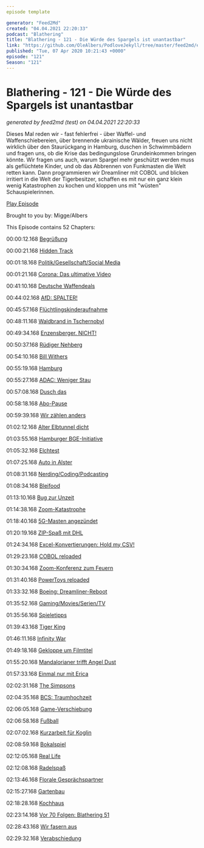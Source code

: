 ```yaml
---
episode template

generator: "Feed2Md"
created: "04.04.2021 22:20:33"
podcast: "Blathering"
title: "Blathering - 121 - Die Würde des Spargels ist unantastbar"
link: "https://github.com/OleAlbers/PodloveJekyll/tree/master/feed2md/example/export/seasons/5/2020/4/Blathering___121___Die_Würde_des_Spargels_ist_unantastbar.md"
published: "Tue, 07 Apr 2020 10:21:43 +0000"
episode: "121"
Season: "121"
---
```


# Blathering - 121 - Die Würde des Spargels ist unantastbar
_generated by feed2md (test) on 04.04.2021 22:20:33_

Dieses Mal reden wir - fast fehlerfrei - über Waffel- und Waffenschiebereien, über brennende ukrainische Wälder, freuen uns nicht wirklich über den Staurückgang in Hamburg, duschen in Schwimmbädern und fragen uns, ob die Krise das bedingungslose Grundeinkommen bringen könnte.
Wir fragen uns auch, warum Spargel mehr geschützt werden muss als geflüchtete Kinder, und ob das Abbrennen von Funkmasten die Welt retten kann. Dann programmieren wir Dreamliner mit COBOL und blicken irritiert in die Welt der Tigerbesitzer, schaffen es mit nur ein ganz klein wenig Katastrophen zu kochen und kloppen uns mit "wüsten" Schauspielerinnen.

[Play Episode](https://www.blathering.de/podlove/file/1176/s/feed/c/mp3/blathering_121.mp3)

Brought to you by: Migge/Albers

This Episode contains 52 Chapters:


00:00:12.168 [Begrüßung]()

00:00:21.168 [Hidden Track](http://cdn.podseed.org/blathering/blathering_121_hidden.mp3)

00:01:18.168 [Politik/Gesellschaft/Social Media]()

00:01:21.168 [Corona: Das ultimative Video](https://www.youtube.com/watch?v=3z0gnXgK8Do)

00:41:10.168 [Deutsche Waffendeals](https://twitter.com/stammtischphilo/status/1245451077425782788)

00:44:02.168 [AfD: SPALTER!](https://www.kuechenstud.io/lagedernation/2020/04/05/ldn183-corona-update-bundestag-remote-afd-streit-un-klimakonferenz/?t=57%3A18)

00:45:57.168 [Flüchtlingskinderaufnahme](https://www.tagesschau.de/ausland/fluechtlinge-eu-139.html)

00:48:11.168 [Waldbrand in Tschernobyl](https://www.br.de/nachrichten/deutschland-welt/tschernobyl-erhoehte-radioaktivitaet-nach-waldbrand,RvJC5OY)

00:49:34.168 [Enzensberger. NICHT!](https://twitter.com/fxneumann/status/1247139158205882369)

00:50:37.168 [Rüdiger Nehberg](https://de.wikipedia.org/wiki/R%C3%BCdiger_Nehberg)

00:54:10.168 [Bill Withers](https://de.wikipedia.org/wiki/Bill_Withers)

00:55:19.168 [Hamburg]()

00:55:27.168 [ADAC: Weniger Stau](https://hamburg1.de/nachrichten/44421/ADAC_Weniger_Staus_in_Hamburg.html)

00:57:08.168 [Dusch das](https://www.hamburg.de/pressearchiv-fhh/13773478/2020-03-31-basfi-corona-duschgelegenheit-obdachlose/)

00:58:18.168 [Abo-Pause](https://www.hvv.de/de/ueber-uns/neuigkeiten/neuigkeiten-detail/coronavirus-fragen-und-antworten-42728#accordion_42910)

00:59:39.168 [Wir zählen anders](https://www.t-online.de/nachrichten/deutschland/id_87636856/coronavirus-hamburg-will-nur-echte-covid-19-tote-zaehlen.html)

01:02:12.168 [Alter Elbtunnel dicht](https://hamburg1.de/nachrichten/44423/Alter_Elbtunnel_am_Wochenende_geschlossen.html)

01:03:55.168 [Hamburger BGE-Initiative](https://hamburg1.de/nachrichten/44394/Hamburg_soll_Grundeinkommen_testen.html)

01:05:32.168 [Elchtest](https://twitter.com/stammtischphilo/status/1246817353939197955)

01:07:25.168 [Auto in Alster](https://hamburg1.de/nachrichten/44390/Feuerwehr_zieht_Auto_aus_der_Alster.html)

01:08:31.168 [Nerding/Coding/Podcasting]()

01:08:34.168 [Bleifood](https://twitter.com/stammtischphilo/status/1245084499492380672)

01:13:10.168 [Bug zur Unzeit](https://www.zdnet.de/88378334/windows-10-patches-sollen-verbindungsprobleme-beheben/)

01:14:38.168 [Zoom-Katastrophe](https://logbuch-netzpolitik.de/lnp339-die-fantasie-kennt-keine-grenzen-beim-setzen-von-grenzen?t=1%3A21%3A41)

01:18:40.168 [5G-Masten angezündet](https://www.golem.de/news/grossbritannien-mobilfunkmasten-wegen-corona-verschwoerungstheorie-angezuendet-2004-147720.html)

01:20:19.168 [ZIP-Spaß mit DHL](https://twitter.com/tmigge/status/1245811138308255747)

01:24:34.168 [Excel-Konvertierungen: Hold my CSV!](https://en.wikipedia.org/wiki/Microsoft_Excel#Conversion_problems)

01:29:23.168 [COBOL reloaded](https://josephsteinberg.com/covid-19-response-new-jersey-urgently-needs-cobol-programmers-yes-you-read-that-correctly/)

01:30:34.168 [Zoom-Konferenz zum Feuern](https://www.golem.de/news/bird-e-scooter-anbieter-entlaesst-406-mitarbeiter-per-zoom-konferenz-2004-147657.html)

01:31:40.168 [PowerToys reloaded](https://www.zdnet.de/88378469/powertoys-fuer-windows-10-microsoft-stellt-vier-neue-apps-vor/)

01:33:32.168 [Boeing: Dreamliner-Reboot](https://www.golem.de/news/boeing-757-der-dreamliner-braucht-spaetestens-nach-51-tagen-einen-reboot-2004-147696.html)

01:35:52.168 [Gaming/Movies/Serien/TV]()

01:35:56.168 [Spieletipps](https://twitter.com/stammtischphilo/status/1245009976843735041)

01:39:43.168 [Tiger King](https://twitter.com/stammtischphilo/status/1245059745117020160)

01:46:11.168 [Infinity War](https://www.youtube.com/watch?v=DS3k6VLcrM8)

01:49:18.168 [Gekloppe um Filmtitel](https://twitter.com/stammtischphilo/status/1246523554138673157)

01:55:20.168 [Mandalorianer trifft Angel Dust](https://jedipedia.fandom.com/wiki/Cara_Dune)

01:57:33.168 [Einmal nur mit Erica](https://twitter.com/stammtischphilo/status/1246588909313720321)

02:02:31.168 [The Simpsons](https://de.wikipedia.org/wiki/Der_Versager)

02:04:35.168 [BCS: Traumhochzeit](https://twitter.com/stammtischphilo/status/1245442058803961856)

02:06:05.168 [Game-Verschiebung](https://www.golem.de/news/playstation-4-sony-verschiebt-the-last-of-us-2-auf-unbestimmte-zeit-2004-147683.html)

02:06:58.168 [Fußball]()

02:07:02.168 [Kurzarbeit für Koglin](https://www.mopo.de/sport/fc-st-pauli/kurzarbeit-drei-ehemalige-st--pauli-profis-zittern-um-ihre-zukunft-36468744)

02:08:59.168 [Bokalspiel](https://blog.zeit.de/hamburg/fc-st-pauli-pokal-gladbach/)

02:12:05.168 [Real Life]()

02:12:08.168 [Radelspaß](https://twitter.com/stammtischphilo/status/1245351606721396736)

02:13:46.168 [Florale Gesprächspartner](https://twitter.com/stammtischphilo/status/1245651479538487296)

02:15:27.168 [Gartenbau](https://twitter.com/stammtischphilo/status/1246414750029938688)

02:18:28.168 [Kochhaus](https://twitter.com/stammtischphilo/status/1245751265776320512)

02:23:14.168 [Vor 70 Folgen: Blathering 51](https://www.blathering.de/2018/05/blathering-051-garantiert-ohne-hochzeit/)

02:28:43.168 [Wir fasern aus]()

02:29:32.168 [Verabschiedung]()


